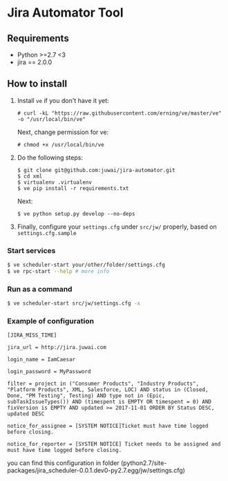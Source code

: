 # Jira Automator Tool

## Requirements
* Python >=2.7 <3
* jira == 2.0.0

## How to install

1. Install `ve` if you don't have it yet:
    ```
    # curl -kL "https://raw.githubusercontent.com/erning/ve/master/ve" -o "/usr/local/bin/ve"
    ```

    Next, change permission for ve:
    ```
    # chmod +x /usr/local/bin/ve
    ```

2. Do the following steps:
    ```
    $ git clone git@github.com:juwai/jira-automator.git
    $ cd xml
    $ virtualenv .virtualenv
    $ ve pip install -r requirements.txt
    ```

    Next:
    ```
    $ ve python setup.py develop --no-deps
    ```

3. Finally, configure your `settings.cfg` under `src/jw/` properly, based on `settings.cfg.sample`


### Start services

```bash
$ ve scheduler-start your/other/folder/settings.cfg
$ ve rpc-start --help # more info
```

### Run as a command
```bash
$ ve scheduler-start src/jw/settings.cfg -x
```

### Example of configuration
```
[JIRA_MISS_TIME]

jira_url = http://jira.juwai.com

login_name = IamCaesar

login_password = MyPassword

filter = project in ("Consumer Products", "Industry Products", "Platform Products", XML, Salesforce, LOC) AND status in (Closed, Done, "PM Testing", Testing) AND type not in (Epic, subTaskIssueTypes()) AND (timespent is EMPTY OR timespent = 0) AND fixVersion is EMPTY AND updated >= 2017-11-01 ORDER BY Status DESC, updated DESC

notice_for_assignee = [SYSTEM NOTICE]Ticket must have time logged before closing.

notice_for_reporter = [SYSTEM NOTICE] Ticket needs to be assigned and must have time logged before closing.

```

you can find this configuration in folder (python2.7/site-packages/jira_scheduler-0.0.1.dev0-py2.7.egg/jw/settings.cfg) 
